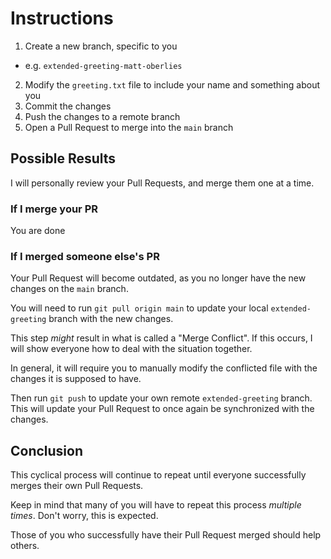 # Instructions

1. Create a new branch, specific to you
  - e.g. `extended-greeting-matt-oberlies`
2. Modify the `greeting.txt` file to include your name and something about you
3. Commit the changes
4. Push the changes to a remote branch
5. Open a Pull Request to merge into the `main` branch

## Possible Results

I will personally review your Pull Requests, and merge them one at a time.

### If I merge your PR

You are done

### If I merged someone else's PR

Your Pull Request will become outdated, as you no longer have the new changes on the `main` branch.

You will need to run `git pull origin main` to update your local `extended-greeting` branch with the new changes.

This step *might* result in what is called a "Merge Conflict". If this occurs, I will show everyone how to deal with the situation together.

In general, it will require you to manually modify the conflicted file with the changes it is supposed to have.

Then run `git push` to update your own remote `extended-greeting` branch.
This will update your Pull Request to once again be synchronized with the changes.

## Conclusion

This cyclical process will continue to repeat until everyone successfully merges their own Pull Requests.

Keep in mind that many of you will have to repeat this process _multiple times_. Don't worry, this is expected.

Those of you who successfully have their Pull Request merged should help others.